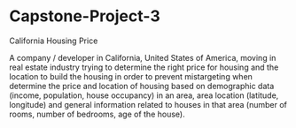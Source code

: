 # Capstone-Project-3

California Housing Price

A company / developer in California, United States of America, moving in real estate industry trying to determine the right price for housing and the location to build the housing in order to prevent mistargeting when determine the price and location of housing based on demographic data (income, population, house occupancy) in an area, area location (latitude, longitude) and general information related to houses in that area (number of rooms, number of bedrooms, age of the house).
